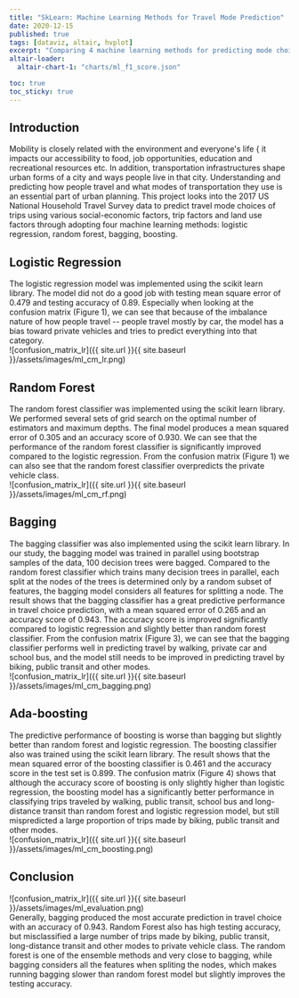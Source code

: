 ```yaml
---
title: "SkLearn: Machine Learning Methods for Travel Mode Prediction"
date: 2020-12-15
published: true
tags: [dataviz, altair, hvplot]
excerpt: "Comparing 4 machine learning methods for predicting mode choice."
altair-loader:
  altair-chart-1: "charts/ml_f1_score.json"

toc: true
toc_sticky: true
---
```

## Introduction
Mobility is closely related with the environment and everyone's life { it impacts our accessibility to food, job
opportunities, education and recreational resources etc. In addition, transportation infrastructures shape
urban forms of a city and ways people live in that city. Understanding and predicting how people travel and
what modes of transportation they use is an essential part of urban planning. This project looks into the 2017 US
National Household Travel Survey data to predict travel mode choices of trips using various social-economic
factors, trip factors and land use factors through adopting four machine learning methods: logistic regression,
random forest, bagging, boosting.

## Logistic Regression
The logistic regression model was implemented using the scikit learn library. The model did not do a good job with testing mean square error of 0.479 and testing accuracy of 0.89. Especially when looking at the confusion matrix (Figure 1), we can see that because of the imbalance nature of how people travel -- people travel mostly by car, the model has a bias toward private vehicles and tries to predict everything into that category.
<br>
![confusion_matrix_lr]({{ site.url }}{{ site.baseurl }}/assets/images/ml_cm_lr.png)

## Random Forest
The random forest classifier was implemented using the scikit learn library. We performed several sets of grid search on the optimal number of estimators and maximum depths. The final model produces a mean squared error of 0.305 and an accuracy score of 0.930. We can see that the performance of the random forest classifier is significantly improved compared to the logistic regression. From the confusion matrix (Figure 1) we can also see that the random forest classifier overpredicts the private vehicle class.
<br>
![confusion_matrix_lr]({{ site.url }}{{ site.baseurl }}/assets/images/ml_cm_rf.png)

## Bagging
The bagging classifier was also implemented using the scikit learn library. In our study, the bagging model was trained in parallel using bootstrap samples of the data, 100 decision trees were bagged. Compared to the random forest classifier which trains many decision trees in parallel, each split at the nodes of the trees is determined only by a random subset of features, the bagging model considers all features for splitting a node. The result shows that the bagging classifier has a great predictive performance in travel choice prediction, with a mean squared error of 0.265 and an accuracy score of 0.943. The accuracy score is improved significantly compared to logistic regression and slightly better than random forest classifier. From the confusion matrix (Figure 3), we can see that the bagging classifier performs well in predicting travel by walking, private car and school bus, and the model still needs to be improved in predicting travel by biking, public transit and other modes.
<br>
![confusion_matrix_lr]({{ site.url }}{{ site.baseurl }}/assets/images/ml_cm_bagging.png)

## Ada-boosting
The predictive performance of boosting is worse than bagging but slightly better than random forest and logistic regression. The boosting classifier also was trained using the scikit learn library. The result shows that the mean squared error of the boosting classifier is 0.461 and the accuracy score in the test set is 0.899. The confusion matrix (Figure 4) shows that although the accuracy score of boosting is only slightly higher than logistic regression, the boosting model has a significantly better performance in classifying trips traveled by walking, public transit, school bus and long-distance transit than random forest and logistic regression model, but still mispredicted a large proportion of trips made by biking, public transit and other modes.
<br>
![confusion_matrix_lr]({{ site.url }}{{ site.baseurl }}/assets/images/ml_cm_boosting.png)

## Conclusion
![confusion_matrix_lr]({{ site.url }}{{ site.baseurl }}/assets/images/ml_evaluation.png)
<br>
Generally, bagging produced the most accurate prediction in travel choice with an accuracy of 0.943. Random Forest
also has high testing accuracy, but misclassified a large number of trips made by biking, public transit,
long-distance transit and other modes to private vehicle class. The random forest is one of the ensemble methods and very close to bagging, while bagging considers all the features when spliting the nodes, which makes running bagging slower than random forest model but slightly improves the testing accuracy.

<div id="altair-chart-1"></div>
